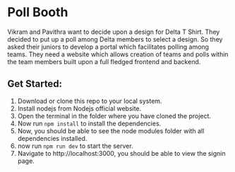 # Poll Booth
Vikram and Pavithra want to decide upon a design for Delta T Shirt. They decided to put up a poll among Delta members to select a design. So they asked their juniors to develop a portal which facilitates polling among teams.
They need a website which allows creation of teams and polls within the team members built upon a full fledged frontend and backend.

## Get Started:
1. Download or clone this repo to your local system.
2. Install nodejs from Nodejs official website.
3. Open the terminal in the folder where you have cloned the project.
4. Now run <code>npm install</code> to  install the dependencies.
5. Now, you should be able to see the node modules folder with all dependencies installed.
6. now run <code>npm run dev</code> to start the server.
7. Navigate to http://localhost:3000, you should be able to view the signin page.

